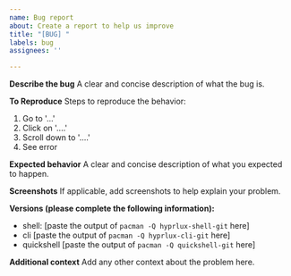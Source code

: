 ```yaml
---
name: Bug report
about: Create a report to help us improve
title: "[BUG] "
labels: bug
assignees: ''

---
```


**Describe the bug**
A clear and concise description of what the bug is.

**To Reproduce**
Steps to reproduce the behavior:
1. Go to '...'
2. Click on '....'
3. Scroll down to '....'
4. See error

**Expected behavior**
A clear and concise description of what you expected to happen.

**Screenshots**
If applicable, add screenshots to help explain your problem.

**Versions (please complete the following information):**
 - shell: [paste the output of `pacman -Q hyprlux-shell-git` here]
 - cli [paste the output of `pacman -Q hyprlux-cli-git` here]
 - quickshell [paste the output of `pacman -Q quickshell-git` here]

**Additional context**
Add any other context about the problem here.
